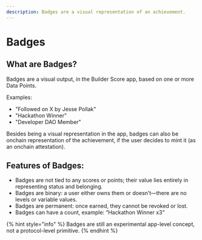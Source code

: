 ```yaml
---
description: Badges are a visual representation of an achievement.
---
```


# Badges

## What are Badges?

Badges are a visual output, in the Builder Score app, based on one or more Data Points.

Examples:

* "Followed on X by Jesse Pollak"
* "Hackathon Winner"
* "Developer DAO Member"

Besides being a visual representation in the app, badges can also be onchain representation of the achievement, if the user decides to mint it (as an onchain attestation).

## Features of Badges:

* Badges are not tied to any scores or points; their value lies entirely in representing status and belonging.
* Badges are binary: a user either owns them or doesn’t—there are no levels or variable values.
* Badges are permanent: once earned, they cannot be revoked or lost.
* Badges can have a count, example: “Hackathon Winner x3”



{% hint style="info" %}
Badges are still an experimental app-level concept, not a protocol-level primitive.
{% endhint %}
